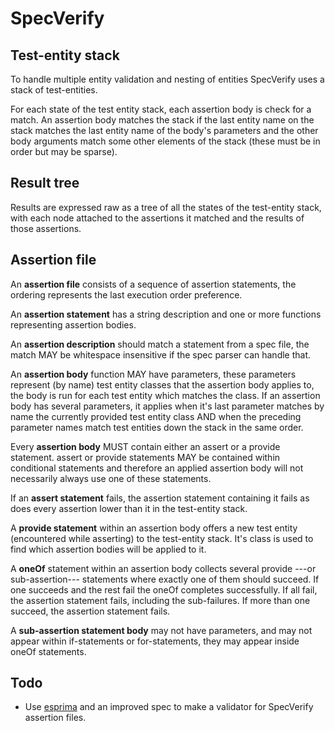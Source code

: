 # SpecVerify

## Test-entity stack

To handle multiple entity validation and nesting of entities SpecVerify uses a stack of test-entities.

For each state of the test entity stack, each assertion body is check for a match. An assertion body matches the stack 
if the last entity name on the stack matches the last entity name of the body's parameters and the other body arguments 
match some other elements of the stack (these must be in order but may be sparse).

## Result tree

Results are expressed raw as a tree of all the states of the test-entity stack, with each node attached to the 
assertions it matched and the results of those assertions.

## Assertion file

An **assertion file** consists of a sequence of assertion statements, the ordering represents the last execution order 
preference.

An **assertion statement** has a string description and one or more functions representing assertion bodies.

An **assertion description** should match a statement from a spec file, the match MAY be whitespace insensitive if the 
spec parser can handle that.

An **assertion body** function MAY have parameters, these parameters represent (by name) test entity classes that the 
assertion body applies to, the body is run for each test entity which matches the class. If an assertion body has 
several parameters, it applies when it's last parameter matches by name the currently provided test entity class AND
when the preceding parameter names match test entities down the stack in the same order.

Every **assertion body** MUST contain either an assert or a provide statement. assert or provide statements MAY be 
contained within conditional statements and therefore an applied assertion body will not necessarily always use one of 
these statements.

If an **assert statement** fails, the assertion statement containing it fails as does every assertion lower than it in 
the test-entity stack.

A **provide statement** within an assertion body offers a new test entity (encountered while asserting) to the 
test-entity stack. It's class is used to find which assertion bodies will be applied to it. 

A **oneOf** statement within an assertion body collects several provide ---or sub-assertion--- statements where exactly one of 
them should succeed. If one succeeds and the rest fail the oneOf completes successfully. If all fail, the assertion 
statement fails, including the sub-failures. If more than one succeed, the assertion statement fails.

A **sub-assertion statement body** may not have parameters, and may not appear within if-statements or for-statements,
they may appear inside oneOf statements.


## Todo

* Use [esprima](https://www.npmjs.com/package/esprima) and an improved spec to make a validator for SpecVerify assertion 
files.
